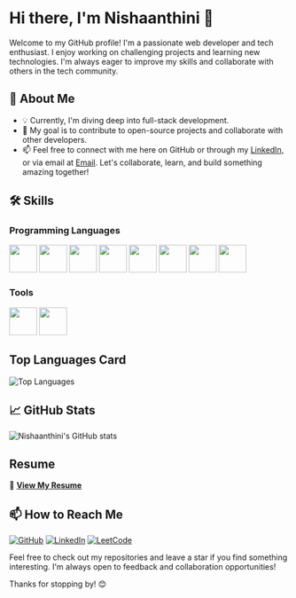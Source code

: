 # Hi there, I'm Nishaanthini 👋

Welcome to my GitHub profile! I'm a passionate web developer and tech enthusiast. I enjoy working on challenging projects and learning new technologies. I'm always eager to improve my skills and collaborate with others in the tech community.
## 🚀 About Me

- 💡 Currently, I'm diving deep into full-stack development.
- 🎯 My goal is to contribute to open-source projects and collaborate with other developers.
- 📫 Feel free to connect with me here on GitHub or through my [LinkedIn](https://www.linkedin.com/in/nishaanthini-m-895201280/), or via email at [Email](mailto:nishaanthini14@gmail.com). Let's collaborate, learn, and build something amazing together!


## 🛠 Skills

### Programming Languages
<img height="50" width="50" src="https://img.icons8.com/color/48/000000/java-coffee-cup-logo.png" />  <img height="50" width="50" src="https://img.icons8.com/color/48/000000/html-5.png" />  <img height="50" width="50" src="https://img.icons8.com/color/48/000000/css3.png" />  <img height="50" width="50" src="https://img.icons8.com/color/48/000000/bootstrap.png" />  <img height="50" width="50" src="https://img.icons8.com/color/48/000000/javascript.png"/>  <img height="50" width="50" src="https://img.icons8.com/color/48/000000/react-native.png"/>  <img height="50" width="50" src="https://img.icons8.com/color/48/000000/mysql-logo.png"/>  <img height="50" width="50" src="https://img.icons8.com/color/48/000000/mongodb.png"/>

### Tools
<img height="50" width="50" src="https://img.icons8.com/color/48/000000/visual-studio-code-2019.png"/>  <img height="50" width="50" src="https://img.icons8.com/color/50/000000/git.png"/>

## Top Languages Card
![Top Languages](https://github-readme-stats.vercel.app/api/top-langs/?username=Nishaanthini&layout=compact&theme=radical)


## 📈 GitHub Stats

![Nishaanthini's GitHub stats](https://github-readme-stats.vercel.app/api?username=Nishaanthini&show_icons=true&theme=radical)

## Resume

📄 **[View My Resume](https://drive.google.com/file/d/1EmLvSWeyg3afo2eAXD-U6dANCoYwvtUy/view?usp=drive_link)**

## 📫 How to Reach Me

[![GitHub](https://img.shields.io/badge/GitHub-100000?style=for-the-badge&logo=github&logoColor=white)](https://github.com/Nishaanthini)
[![LinkedIn](https://img.shields.io/badge/LinkedIn-0A66C2?style=for-the-badge&logo=linkedin&logoColor=white)](https://www.linkedin.com/in/nishaanthini-m-895201280/)
[![LeetCode](https://img.shields.io/badge/LeetCode-FFA116?style=for-the-badge&logo=leetcode&logoColor=black)](https://leetcode.com/u/Nishaanthini_14/)

Feel free to check out my repositories and leave a star if you find something interesting. I'm always open to feedback and collaboration opportunities!

Thanks for stopping by! 😊
